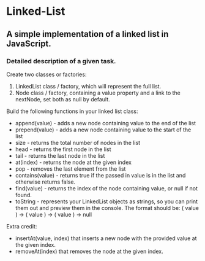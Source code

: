# Linked-List

## A simple implementation of a linked list in JavaScript.

### Detailed description of a given task. 

Create two classes or factories:

1. LinkedList class / factory, which will represent the full list.
2. Node class / factory, containing a value property and a link to the nextNode, set both as null by default.

Build the following functions in your linked list class:

- append(value) - adds a new node containing value to the end of the list
- prepend(value) - adds a new node containing value to the start of the list
- size - returns the total number of nodes in the list
- head - returns the first node in the list
- tail - returns the last node in the list
- at(index) - returns the node at the given index
- pop - removes the last element from the list
- contains(value) - returns true if the passed in value is in the list and otherwise returns false.
- find(value) - returns the index of the node containing value, or null if not found.
- toString - represents your LinkedList objects as strings, so you can print them out and preview them in the console. The format should be: ( value ) -> ( value ) -> ( value ) -> null

Extra credit:

- insertAt(value, index) that inserts a new node with the provided value at the given index.
- removeAt(index) that removes the node at the given index.
